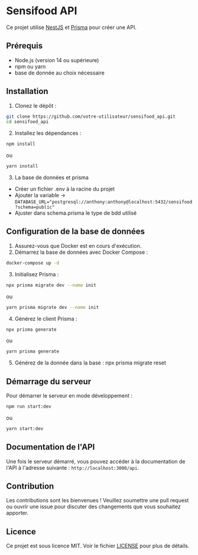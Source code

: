 # Sensifood API

Ce projet utilise [NestJS](https://nestjs.com/) et [Prisma](https://www.prisma.io/) pour créer une API.

## Prérequis

- Node.js (version 14 ou supérieure)
- npm ou yarn
- base de donnée au choix nécessaire 

## Installation

1. Clonez le dépôt :

  ```bash
  git clone https://github.com/votre-utilisateur/sensifood_api.git
  cd sensifood_api
  ```

2. Installez les dépendances :

  ```bash
  npm install
  ```

  ou

  ```bash
  yarn install
  ```

3. La base de données et prisma

- Créer un fichier .env à la racine du projet
- Ajouter la variable -> ```DATABASE_URL="postgresql://anthony:anthony@localhost:5432/sensifood?schema=public"```
- Ajuster dans schema.prisma le type de bdd utilisé

## Configuration de la base de données

1. Assurez-vous que Docker est en cours d'exécution.
2. Démarrez la base de données avec Docker Compose :

  ```bash
  docker-compose up -d
  ```

3. Initialisez Prisma :

  ```bash
  npx prisma migrate dev --name init
  ```

  ou

  ```bash
  yarn prisma migrate dev --name init
  ```

4. Générez le client Prisma :

  ```bash
  npx prisma generate
  ```

  ou

  ```bash
  yarn prisma generate
  ```

5. Générez de la donnée dans la base :
  npx prisma migrate reset

## Démarrage du serveur

Pour démarrer le serveur en mode développement :

```bash
npm run start:dev
```

ou

```bash
yarn start:dev
```

## Documentation de l'API

Une fois le serveur démarré, vous pouvez accéder à la documentation de l'API à l'adresse suivante : `http://localhost:3000/api`.

## Contribution

Les contributions sont les bienvenues ! Veuillez soumettre une pull request ou ouvrir une issue pour discuter des changements que vous souhaitez apporter.

## Licence

Ce projet est sous licence MIT. Voir le fichier [LICENSE](LICENSE) pour plus de détails.